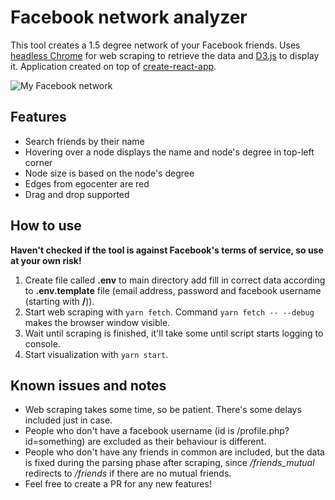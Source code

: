 # Facebook network analyzer
This tool creates a 1.5 degree network of your Facebook friends.
Uses [headless Chrome](https://github.com/GoogleChrome/puppeteer) for web scraping to retrieve the data and [D3.js](https://d3js.org/) to display it. Application created on top of [create-react-app](https://github.com/facebookincubator/create-react-app).

![My Facebook network](https://raw.githubusercontent.com/marinp1/fb-network-analyser/master/images/network.png "My Facebook Network")

## Features
* Search friends by their name
* Hovering over a node displays the name and node's degree in top-left corner
* Node size is based on the node's degree
* Edges from egocenter are red
* Drag and drop supported

## How to use

**Haven't checked if the tool is against Facebook's terms of service, so use at your own risk!**

1. Create file called **.env** to main directory add fill in correct data according to **.env.template** file (email address, password and facebook username (starting with **/**)).
2. Start web scraping with `yarn fetch`. Command `yarn fetch -- --debug` makes the browser window visible.
3. Wait until scraping is finished, it'll take some until script starts logging to console.
4. Start visualization with `yarn start`.

## Known issues and notes
* Web scraping takes some time, so be patient. There's some delays included just in case.
* People who don't have a facebook username (id is /profile.php?id=something) are excluded as their behaviour is different.
* People who don't have any friends in common are included, but the data is fixed during the parsing phase after scraping, since */friends_mutual* redirects to */friends* if there are no mutual friends.
* Feel free to create a PR for any new features!
